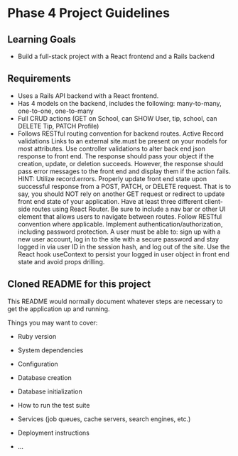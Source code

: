 # Phase 4 Project Guidelines

## Learning Goals

- Build a full-stack project with a React frontend and a Rails backend

## Requirements
- Uses a Rails API backend with a React frontend.
- Has 4 models on the backend, includes the following: many-to-many, one-to-one, one-to-many
- Full CRUD actions (GET on School, can SHOW User, tip, school, can DELETE Tip, PATCH Profile)
- Follows RESTful routing convention for backend routes.
Active Record validations Links to an external site.must be present on your models for most attributes.
Use controller validations to alter back end json response to front end. The response should pass your object if the creation, update, or deletion succeeds. However, the response should pass error messages to the front end and display them if the action fails. HINT: Utilize record.errors.
Properly update front end state upon successful response from a POST, PATCH, or DELETE request. That is to say, you should NOT rely on another GET request or redirect to update front end state of your application.
Have at least three different client-side routes using React Router. Be sure to include a nav bar or other UI element that allows users to navigate between routes. Follow RESTful convention where applicable.
Implement authentication/authorization, including password protection. A user must be able to:
sign up with a new user account,
log in to the site with a secure password and stay logged in via user ID in the session hash, and
log out of the site.
Use the React hook useContext to persist your logged in user object in front end state and avoid props drilling.

## Cloned README for this project

This README would normally document whatever steps are necessary to get the
application up and running.

Things you may want to cover:

* Ruby version

* System dependencies

* Configuration

* Database creation

* Database initialization

* How to run the test suite

* Services (job queues, cache servers, search engines, etc.)

* Deployment instructions

* ...
